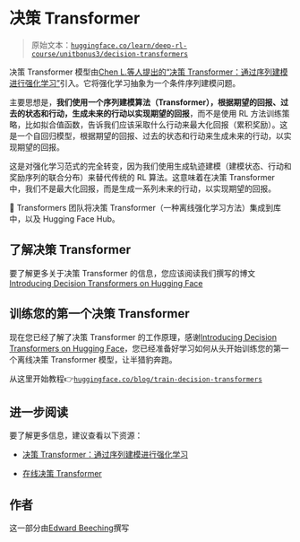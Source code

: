 # 决策 Transformer

> 原始文本：[`huggingface.co/learn/deep-rl-course/unitbonus3/decision-transformers`](https://huggingface.co/learn/deep-rl-course/unitbonus3/decision-transformers)

决策 Transformer 模型由[Chen L.等人提出的“决策 Transformer：通过序列建模进行强化学习”](https://arxiv.org/abs/2106.01345)引入。它将强化学习抽象为一个条件序列建模问题。

主要思想是，**我们使用一个序列建模算法（Transformer），根据期望的回报、过去的状态和行动，生成未来的行动以实现期望的回报**，而不是使用 RL 方法训练策略，比如拟合值函数，告诉我们应该采取什么行动来最大化回报（累积奖励）。这是一个自回归模型，根据期望的回报、过去的状态和行动来生成未来的行动，以实现期望的回报。

这是对强化学习范式的完全转变，因为我们使用生成轨迹建模（建模状态、行动和奖励序列的联合分布）来替代传统的 RL 算法。这意味着在决策 Transformer 中，我们不是最大化回报，而是生成一系列未来的行动，以实现期望的回报。

🤗 Transformers 团队将决策 Transformer（一种离线强化学习方法）集成到库中，以及 Hugging Face Hub。

## 了解决策 Transformer

要了解更多关于决策 Transformer 的信息，您应该阅读我们撰写的博文[Introducing Decision Transformers on Hugging Face](https://huggingface.co/blog/decision-transformers)

## 训练您的第一个决策 Transformer

现在您已经了解了决策 Transformer 的工作原理，感谢[Introducing Decision Transformers on Hugging Face](https://huggingface.co/blog/decision-transformers)，您已经准备好学习如何从头开始训练您的第一个离线决策 Transformer 模型，让半猎豹奔跑。

从这里开始教程👉[`huggingface.co/blog/train-decision-transformers`](https://huggingface.co/blog/train-decision-transformers)

## 进一步阅读

要了解更多信息，建议查看以下资源：

+   [决策 Transformer：通过序列建模进行强化学习](https://arxiv.org/abs/2106.01345)

+   [在线决策 Transformer](https://arxiv.org/abs/2202.05607)

## 作者

这一部分由[Edward Beeching](https://twitter.com/edwardbeeching)撰写
